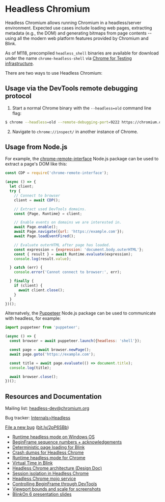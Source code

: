 # Headless Chromium

Headless Chromium allows running Chromium in a headless/server environment.
Expected use cases include loading web pages, extracting metadata (e.g., the
DOM) and generating bitmaps from page contents -- using all the modern web
platform features provided by Chromium and Blink.

As of M118, precompiled `headless_shell` binaries are available for download
under the name `chrome-headless-shell` via [Chrome for Testing
infrastructure](https://googlechromelabs.github.io/chrome-for-testing/).

There are two ways to use Headless Chromium:

## Usage via the DevTools remote debugging protocol

1. Start a normal Chrome binary with the `--headless=old` command line flag:

```sh
$ chrome --headless=old --remote-debugging-port=9222 https://chromium.org/
```

2. Navigate to `chrome://inspect/` in another instance of Chrome.

## Usage from Node.js

For example, the [chrome-remote-interface](https://github.com/cyrus-and/chrome-remote-interface) Node.js package can be used to
extract a page's DOM like this:

```js
const CDP = require('chrome-remote-interface');

(async () => {
  let client;
  try {
    // Connect to browser
    client = await CDP();

    // Extract used DevTools domains.
    const {Page, Runtime} = client;

    // Enable events on domains we are interested in.
    await Page.enable();
    await Page.navigate({url: 'https://example.com'});
    await Page.loadEventFired();

    // Evaluate outerHTML after page has loaded.
    const expression = {expression: 'document.body.outerHTML'};
    const { result } = await Runtime.evaluate(expression);
    console.log(result.value);

  } catch (err) {
    console.error('Cannot connect to browser:', err);

  } finally {
    if (client) {
      await client.close();
    }
  }
})();
```

Alternatvely, the [Puppeteer](https://pptr.dev/guides/what-is-puppeteer) Node.js package can be used to communicate
with headless, for example:
```js
import puppeteer from 'puppeteer';

(async () => {
  const browser = await puppeteer.launch({headless: 'shell'});

  const page = await browser.newPage();
  await page.goto('https://example.com');

  const title = await page.evaluate(() => document.title);
  console.log(title);

  await browser.close();
})();
```

## Resources and Documentation

Mailing list: [headless-dev@chromium.org](https://groups.google.com/a/chromium.org/forum/#!forum/headless-dev)

Bug tracker: [Internals>Headless](https://bugs.chromium.org/p/chromium/issues/list?can=2&q=component%3AInternals%3EHeadless)

[File a new bug](https://bugs.chromium.org/p/chromium/issues/entry?components=Internals%3EHeadless) ([bit.ly/2pP6SBb](https://bit.ly/2pP6SBb))

* [Runtime headless mode on Windows OS](https://docs.google.com/document/d/12c3bSEbmpeGevuyFHcvEKw9br6CkFJSS2saQynBjIzE)
* [BeginFrame sequence numbers + acknowledgements](https://docs.google.com/document/d/1nxaunQ0cYWxhtS6Zzfwa99nae74F7gxanbuT5JRpI6Y/edit#)
* [Deterministic page loading for Blink](https://docs.google.com/document/d/19s2g4fPP9p9qmMZvwPX8uDGbb-39rgR9k56B4B-ueG8/edit#)
* [Crash dumps for Headless Chrome](https://docs.google.com/document/d/1l6AGOOBLk99PaAKoZQW_DVhM8FQ6Fut27lD938CRbTM/edit)
* [Runtime headless mode for Chrome](https://docs.google.com/document/d/1aIJUzQr3eougZQp90bp4mqGr5gY6hdUice8UPa-Ys90/edit#)
* [Virtual Time in
  Blink](https://docs.google.com/document/d/1y9KDT_ZEzT7pBeY6uzVt1dgKlwc1OB_vY4NZO1zBQmo/edit?usp=sharing)
* [Headless Chrome architecture (Design Doc)](https://docs.google.com/document/d/11zIkKkLBocofGgoTeeyibB2TZ_k7nR78v7kNelCatUE)
* [Session isolation in Headless Chrome](https://docs.google.com/document/d/1XAKvrxtSEoe65vNghSWC5S3kJ--z2Zpt2UWW1Fi8GiM/edit)
* [Headless Chrome mojo service](https://docs.google.com/document/d/1Fr6_DJH6OK9rG3-ibMvRPTNnHsAXPk0VzxxiuJDSK3M/edit#heading=h.qh0udvlk963d)
* [Controlling BeginFrame through DevTools](https://docs.google.com/document/d/1LVMYDkfjrrX9PNkrD8pJH5-Np_XUTQHIuJ8IEOirQH4/edit?ts=57d96dbd#heading=h.ndv831lc9uf0)
* [Viewport bounds and scale for screenshots](https://docs.google.com/document/d/1VTcYz4q_x0f1O5IVrvRX4u1DVd_K34IVUl1VULLTCWw/edit#heading=h.ndv831lc9uf0)
* [BlinkOn 6 presentation slides](https://docs.google.com/presentation/d/1gqK9F4lGAY3TZudAtdcxzMQNEE7PcuQrGu83No3l0lw/edit#slide=id.p)
